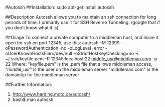 #Autossh
##Installation:
    sudo apt-get install autossh

##Description
Autossh allows you to maintain an ssh connection for long periods of time.
I primarily use it for SSH Reverse Tunneling. (google that if you don't know what it is)

##Usage
To connect a private computer to a middleman host, and leave it open for ssh on port 12345, use this:
    autossh -M 12399 -oPasswordAuthentication=no -oLogLevel=error  -oUserKnownHostsFile=/dev/null -oStrictHostKeyChecking=no -i ~/.ssh/keyfile.pem -R 12345:localhost:22 middle_usr@middleman.com -p 22
Where:
"keyfile.pem" is the .pem file that allows middleman access,
"middle_usr" is the user on the middleman server
"middleman.com" is the domain/ip for the middleman server


##Further Information:
1. http://www.harding.motd.ca/autossh/
2. bash$ man autossh

